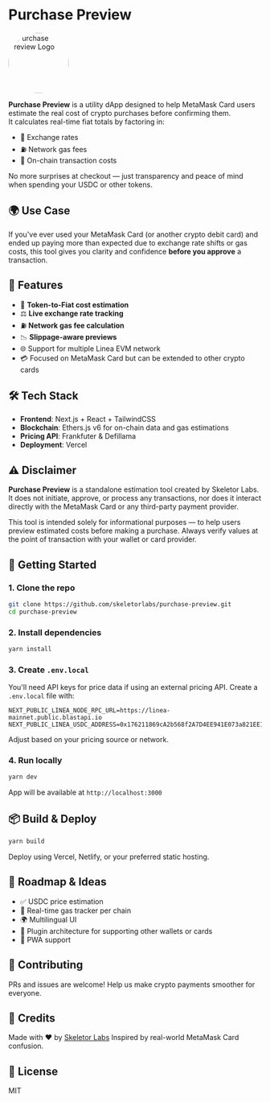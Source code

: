 # Purchase Preview

<p>
  <img src="https://previewer.skeletorlabs.xyz/icons/maskable2.png" alt="Purchase Preview Logo" width="120" style="border-radius: 50%;" />
</p>

**Purchase Preview** is a utility dApp designed to help MetaMask Card users estimate the real cost of crypto purchases before confirming them.  
It calculates real-time fiat totals by factoring in:

- 🔁 Exchange rates
- ⛽ Network gas fees
- 🧾 On-chain transaction costs

No more surprises at checkout — just transparency and peace of mind when spending your USDC or other tokens.

## 🌍 Use Case

If you've ever used your MetaMask Card (or another crypto debit card) and ended up paying more than expected due to exchange rate shifts or gas costs, this tool gives you clarity and confidence **before you approve** a transaction.

## 🔧 Features

- 🧾 **Token-to-Fiat cost estimation**
- ⚖️ **Live exchange rate tracking**
- ⛽ **Network gas fee calculation**
- 📉 **Slippage-aware previews**
- 🌐 Support for multiple Linea EVM network
- 💳 Focused on MetaMask Card but can be extended to other crypto cards

## 🛠️ Tech Stack

- **Frontend**: Next.js + React + TailwindCSS
- **Blockchain**: Ethers.js v6 for on-chain data and gas estimations
- **Pricing API**: Frankfuter & Defillama
- **Deployment**: Vercel

## ⚠️ Disclaimer

**Purchase Preview** is a standalone estimation tool created by Skeletor Labs. It does not initiate, approve, or process any transactions, nor does it interact directly with the MetaMask Card or any third-party payment provider.

This tool is intended solely for informational purposes — to help users preview estimated costs before making a purchase. Always verify values at the point of transaction with your wallet or card provider.

## 🚀 Getting Started

### 1. Clone the repo

```bash
git clone https://github.com/skeletorlabs/purchase-preview.git
cd purchase-preview
```

### 2. Install dependencies

```bash
yarn install
```

### 3. Create `.env.local`

You'll need API keys for price data if using an external pricing API. Create a `.env.local` file with:

```env
NEXT_PUBLIC_LINEA_NODE_RPC_URL=https://linea-mainnet.public.blastapi.io
NEXT_PUBLIC_LINEA_USDC_ADDRESS=0x176211869cA2b568f2A7D4EE941E073a821EE1ff
```

Adjust based on your pricing source or network.

### 4. Run locally

```bash
yarn dev
```

App will be available at `http://localhost:3000`

## 📦 Build & Deploy

```bash
yarn build
```

Deploy using Vercel, Netlify, or your preferred static hosting.

## 🧪 Roadmap & Ideas

- ✅ USDC price estimation
- 🔄 Real-time gas tracker per chain
- 🌍 Multilingual UI
- 🧩 Plugin architecture for supporting other wallets or cards
- 📱 PWA support

## 🤝 Contributing

PRs and issues are welcome! Help us make crypto payments smoother for everyone.

## 🧠 Credits

Made with ❤️ by [Skeletor Labs](https://skeletorlabs.xyz)
Inspired by real-world MetaMask Card confusion.

## 📜 License

MIT
